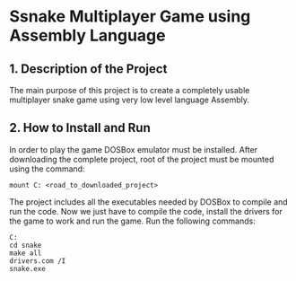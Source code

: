 # Ssnake Multiplayer Game using Assembly Language

## 1. Description of the Project

[//]: # "What was the purpose of the project?" 
The main purpose of this project is to create a completely usable multiplayer snake game using very low level language Assembly.

[//]: # "What your application does?" 


[//]: # "What problem does it solve" 


[//]: # "What was your motivation?" 


[//]: # "Why did you build this project?" 



[//]: # "## 2. Technologies Used"

[//]: # "What technologies were used?" 


[//]: # "Why you used the technologies you used?" 


[//]: # "Some of the challenges you faced and features you hope to implement in the future." 





[//]: # "## 3. Learning outcomes"

[//]: # "What did you learn?" 



## 2. How to Install and Run
In order to play the game DOSBox emulator must be installed. After downloading the complete project, root of the project must be mounted using the command:
```console
mount C: <road_to_downloaded_project>
```


The project includes all the executables needed by DOSBox to compile and run the code. Now we just have to compile the code, install the drivers for the game to work and run the game. Run the following commands:

```console
C:
cd snake
make all
drivers.com /I
snake.exe
```


[//]: # "## 5. Extra Information"


